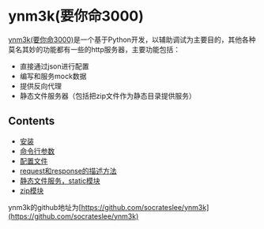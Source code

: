 # ynm3k(要你命3000)

[ynm3k(要你命3000)](https://github.com/socrateslee/ynm3k)是一个基于Python开发，以辅助调试为主要目的，其他各种莫名其妙的功能都有一些的http服务器，主要功能包括：

- 直接通过json进行配置
- 编写和服务mock数据
- 提供反向代理
- 静态文件服务器（包括把zip文件作为静态目录提供服务）

Contents
--------

* [安装](install.md)
* [命令行参数](cmd.md)
* [配置文件](config.md)
* [request和response的描述方法](req_resp.md)
* [静态文件服务，static模块](module_static.md)
* [zip模块](module_zip.md)

ynm3k的github地址为[https://github.com/socrateslee/ynm3k](https://github.com/socrateslee/ynm3k)